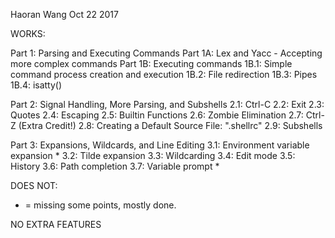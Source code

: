 Haoran Wang
Oct 22 2017

WORKS:

Part 1: Parsing and Executing Commands
Part 1A: Lex and Yacc - Accepting more complex commands
Part 1B: Executing commands
1B.1: Simple command process creation and execution
1B.2: File redirection
1B.3: Pipes
1B.4: isatty()

Part 2: Signal Handling, More Parsing, and Subshells
2.1: Ctrl-C
2.2: Exit
2.3: Quotes
2.4: Escaping
2.5: Builtin Functions
2.6: Zombie Elimination
2.7: Ctrl-Z (Extra Credit!)
2.8: Creating a Default Source File: ".shellrc"
2.9: Subshells

Part 3: Expansions, Wildcards, and Line Editing
3.1: Environment variable expansion *
3.2: Tilde expansion
3.3: Wildcarding
3.4: Edit mode 
3.5: History
3.6: Path completion
3.7: Variable prompt *

DOES NOT:

* = missing some points, mostly done.

NO EXTRA FEATURES
